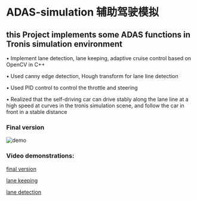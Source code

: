 # ADAS-simulation 辅助驾驶模拟
## this Project implements some ADAS functions in Tronis simulation environment
•	Implement lane detection, lane keeping, adaptive cruise control based on OpenCV in C++

•	Used canny edge detection, Hough transform for lane line detection

•	Used PID control to control the throttle and steering

•	Realized that the self-driving car can drive stably along the lane line at a high speed at curves in the tronis simulation scene, and follow the car in front in a stable distance


### Final version
![demo](docs/Final_Version.gif)

### Video demonstrations:
[final version](https://drive.google.com/file/d/1pPmc-rhsZCWgm2Ptok3WMN20By_AWuYN/view?usp=sharing)

[lane keeping](https://drive.google.com/file/d/1XErtBsW5c94ia1TsIoeM4juHAs2FQ81w/view?usp=sharing)

[lane detection](https://drive.google.com/file/d/1Dfrq4S97a04CwVM-udHk1Er0VAXb2taz/view?usp=sharing)
